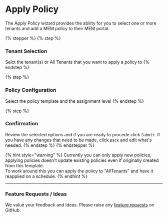# Apply Policy

The Apply Policy wizard provides the ability for you to select one or more tenants and add a MEM policy to their MEM portal.

{% stepper %}
{% step %}
### Tenant Selection

Selct the tenant(s) or All Tenants that you want to apply a policy to
{% endstep %}

{% step %}
### Policy Configuration

Select the policy template and the assignment level
{% endstep %}

{% step %}
### Confirmation

Review the selected options and if you are ready to procede click `Submit`. If you have any changes that need to be made, click `Back` and edit what's needed.
{% endstep %}
{% endstepper %}

{% hint style="warning" %}
Currently you can only apply new policies, applying policies doesn't update existing policies even if originally created from this template. \
To work around this you can apply the policy to "AllTenants" and have it reapplied on a schedule.
{% endhint %}

***

### Feature Requests / Ideas

We value your feedback and ideas. Please raise any [feature requests](https://github.com/KelvinTegelaar/CIPP/issues/new?assignees=\&labels=enhancement%2Cno-priority\&projects=\&template=feature.yml\&title=%5BFeature+Request%5D%3A+) on GitHub.
